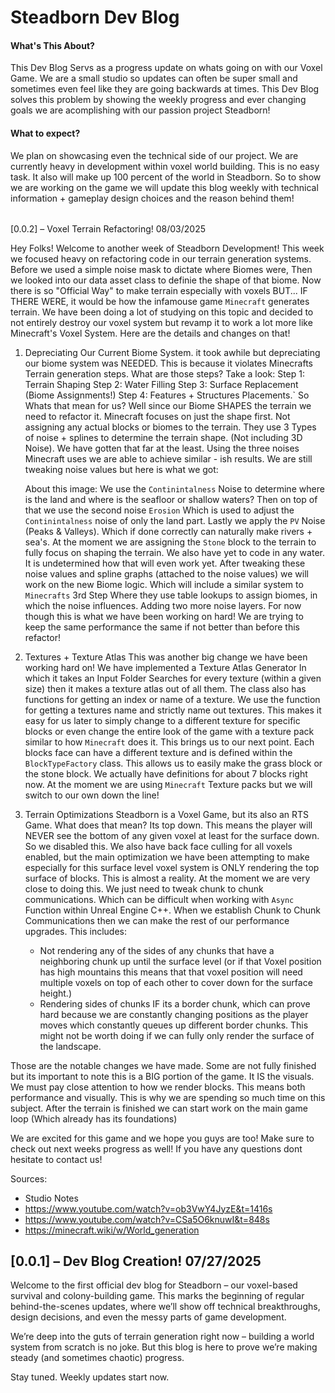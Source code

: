 # Steadborn Dev Blog

#### What's This About?

This Dev Blog Servs as a progress update on whats going on with our Voxel Game. We are a small studio so updates can often be super small and sometimes even feel like they are going backwards at times. This Dev Blog solves this problem by showing the weekly progress and ever changing goals we are acomplishing with our passion project Steadborn!

#### What to expect?

We plan on showcasing even the technical side of our project. We are currently heavy in development within voxel world building. This is no easy task. It also will make up 100 percent of the world in Steadborn. So to show we are working on the game we will update this blog weekly with technical information + gameplay design choices and the reason behind them!

<div style="margin-top: 2rem;"s></div>

[0.0.2] – Voxel Terrain Refactoring! <span class="tag">08/03/2025</span>

Hey Folks! Welcome to another week of Steadborn Development! This week we focused heavy on refactoring code in our terrain generation systems. Before we used a simple noise mask to dictate where Biomes were, Then we looked into our data asset class to definie the shape of that biome. Now there is so "Official Way" to make terrain especially with voxels BUT... IF THERE WERE, it would be how the infamouse game `Minecraft` generates terrain. We have been doing a lot of studying on this topic and decided to not entirely destroy our voxel system but revamp it to work a lot more like Minecraft's Voxel System. Here are the details and changes on that!

1. Depreciating Our Current Biome System.
   it took awhile but depreciating our biome system was NEEDED. This is because it violates Minecrafts Terrain generation steps. What are those steps? Take a look:
   Step 1: Terrain Shaping
   Step 2: Water Filling
   Step 3: Surface Replacement (Biome Assignments!)
   Step 4: Features + Structures Placements.`
   So Whats that mean for us? Well since our Biome SHAPES the terrain we need to refactor it. Minecraft focuses on just the shape first. Not assigning any actual blocks or biomes to the terrain. They use 3 Types of noise + splines to determine the terrain shape. (Not including 3D Noise). We have gotten that far at the least. Using the three noises Minecraft uses we are able to achieve similar - ish results. We are still tweaking noise values but here is what we got:

   About this image: We use the `Continintalness` Noise to determine where is the land and where is the seafloor or shallow waters? Then on top of that we use the second noise `Erosion` Which is used to adjust the `Continintalness` noise of only the land part. Lastly we apply the `PV` Noise (Peaks & Valleys). Which if done correctly can naturally make rivers + sea's. At the moment we are assigning the `Stone` block to the terrain to fully focus on shaping the terrain. We also have yet to code in any water. It is undetermined how that will even work yet. After tweaking these noise values and spline graphs (attached to the noise values) we will work on the new Biome logic. Which will include a similar system to `Minecrafts` 3rd Step Where they use table lookups to assign biomes, in which the noise influences. Adding two more noise layers. For now though this is what we have been working on hard! We are trying to keep the same performance the same if not better than before this refactor!

2. Textures + Texture Atlas
   This was another big change we have been working hard on! We have implemented a Texture Atlas Generator In which it takes an Input Folder Searches for every texture (within a given size) then it makes a texture atlas out of all them. The class also has functions for getting an index or name of a texture. We use the function for getting a textures name and strictly name out textures. This makes it easy for us later to simply change to a different texture for specific blocks or even change the entire look of the game with a texture pack similar to how `Minecraft` does it.
   This brings us to our next point. Each blocks face can have a different texture and is defined within the `BlockTypeFactory` class. This allows us to easily make the grass block or the stone block. We actually have definitions for about 7 blocks right now. At the moment we are using `Minecraft` Texture packs but we will switch to our own down the line!

3. Terrain Optimizations
   Steadborn is a Voxel Game, but its also an RTS Game. What does that mean? Its top down. This means the player will NEVER see the bottom of any given voxel at least for the surface down. So we disabled this. We also have back face culling for all voxels enabled, but the main optimization we have been attempting to make especially for this surface level voxel system is ONLY rendering the top surface of blocks. This is almost a reality. At the moment we are very close to doing this. We just need to tweak chunk to chunk communications. Which can be difficult when working with `Async` Function within Unreal Engine C++. When we establish Chunk to Chunk Communications then we can make the rest of our performance upgrades. This includes:
   - Not rendering any of the sides of any chunks that have a neighboring chunk up until the surface level (or if that Voxel position has high mountains this means that that voxel position will need multiple voxels on top of each other to cover down for the surface height.)
   - Rendering sides of chunks IF its a border chunk, which can prove hard because we are constantly changing positions as the player moves which constantly queues up different border chunks. This might not be worth doing if we can fully only render the surface of the landscape.

Those are the notable changes we have made. Some are not fully finished but its important to note this is a BIG portion of the game. It IS the visuals. We must pay close attention to how we render blocks. This means both performance and visually. This is why we are spending so much time on this subject. After the terrain is finished we can start work on the main game loop (Which already has its foundations)

We are excited for this game and we hope you guys are too! Make sure to check out next weeks progress as well! If you have any questions dont hesitate to contact us!

Sources:

- Studio Notes
- https://www.youtube.com/watch?v=ob3VwY4JyzE&t=1416s
- https://www.youtube.com/watch?v=CSa5O6knuwI&t=848s
- https://minecraft.wiki/w/World_generation

## [0.0.1] – Dev Blog Creation! <span class="tag">07/27/2025</span>

Welcome to the first official dev blog for Steadborn – our voxel-based survival and colony-building game. This marks the beginning of regular behind-the-scenes updates, where we’ll show off technical breakthroughs, design decisions, and even the messy parts of game development.

We’re deep into the guts of terrain generation right now – building a world system from scratch is no joke. But this blog is here to prove we’re making steady (and sometimes chaotic) progress.

Stay tuned. Weekly updates start now.
